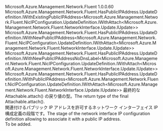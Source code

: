 <Type Name="IWithPublicIPAddress&lt;ParentT&gt;" FullName="Microsoft.Azure.Management.Network.Fluent.NicIPConfiguration.UpdateDefinition.IWithPublicIPAddress&lt;ParentT&gt;">
  <TypeSignature Language="C#" Value="public interface IWithPublicIPAddress&lt;ParentT&gt; : Microsoft.Azure.Management.Network.Fluent.HasPublicIPAddress.UpdateDefinition.IWithExistingPublicIPAddress&lt;Microsoft.Azure.Management.Network.Fluent.NicIPConfiguration.UpdateDefinition.IWithAttach&lt;Microsoft.Azure.Management.Network.Fluent.NetworkInterface.Update.IUpdate&gt;&gt;, Microsoft.Azure.Management.Network.Fluent.HasPublicIPAddress.UpdateDefinition.IWithNewPublicIPAddress&lt;Microsoft.Azure.Management.Network.Fluent.NicIPConfiguration.UpdateDefinition.IWithAttach&lt;Microsoft.Azure.Management.Network.Fluent.NetworkInterface.Update.IUpdate&gt;&gt;, Microsoft.Azure.Management.Network.Fluent.HasPublicIPAddress.UpdateDefinition.IWithNewPublicIPAddressNoDnsLabel&lt;Microsoft.Azure.Management.Network.Fluent.NicIPConfiguration.UpdateDefinition.IWithAttach&lt;Microsoft.Azure.Management.Network.Fluent.NetworkInterface.Update.IUpdate&gt;&gt;, Microsoft.Azure.Management.Network.Fluent.HasPublicIPAddress.UpdateDefinition.IWithPublicIPAddress&lt;Microsoft.Azure.Management.Network.Fluent.NicIPConfiguration.UpdateDefinition.IWithAttach&lt;Microsoft.Azure.Management.Network.Fluent.NetworkInterface.Update.IUpdate&gt;&gt;" />
  <TypeSignature Language="ILAsm" Value=".class public interface auto ansi abstract IWithPublicIPAddress`1&lt;ParentT&gt; implements class Microsoft.Azure.Management.Network.Fluent.HasPublicIPAddress.UpdateDefinition.IWithExistingPublicIPAddress`1&lt;class Microsoft.Azure.Management.Network.Fluent.NicIPConfiguration.UpdateDefinition.IWithAttach`1&lt;class Microsoft.Azure.Management.Network.Fluent.NetworkInterface.Update.IUpdate&gt;&gt;, class Microsoft.Azure.Management.Network.Fluent.HasPublicIPAddress.UpdateDefinition.IWithNewPublicIPAddress`1&lt;class Microsoft.Azure.Management.Network.Fluent.NicIPConfiguration.UpdateDefinition.IWithAttach`1&lt;class Microsoft.Azure.Management.Network.Fluent.NetworkInterface.Update.IUpdate&gt;&gt;, class Microsoft.Azure.Management.Network.Fluent.HasPublicIPAddress.UpdateDefinition.IWithNewPublicIPAddressNoDnsLabel`1&lt;class Microsoft.Azure.Management.Network.Fluent.NicIPConfiguration.UpdateDefinition.IWithAttach`1&lt;class Microsoft.Azure.Management.Network.Fluent.NetworkInterface.Update.IUpdate&gt;&gt;, class Microsoft.Azure.Management.Network.Fluent.HasPublicIPAddress.UpdateDefinition.IWithPublicIPAddress`1&lt;class Microsoft.Azure.Management.Network.Fluent.NicIPConfiguration.UpdateDefinition.IWithAttach`1&lt;class Microsoft.Azure.Management.Network.Fluent.NetworkInterface.Update.IUpdate&gt;&gt;" />
  <TypeSignature Language="DocId" Value="T:Microsoft.Azure.Management.Network.Fluent.NicIPConfiguration.UpdateDefinition.IWithPublicIPAddress`1" />
  <TypeSignature Language="VB.NET" Value="Public Interface IWithPublicIPAddress(Of ParentT)&#xA;Implements IWithExistingPublicIPAddress(Of IWithAttach(Of IUpdate)), IWithNewPublicIPAddress(Of IWithAttach(Of IUpdate)), IWithNewPublicIPAddressNoDnsLabel(Of IWithAttach(Of IUpdate)), IWithPublicIPAddress(Of IWithAttach(Of IUpdate))" />
  <TypeSignature Language="F#" Value="type IWithPublicIPAddress&lt;'ParentT&gt; = interface&#xA;    interface IWithPublicIPAddress&lt;IWithAttach&lt;IUpdate&gt;&gt;&#xA;    interface IWithExistingPublicIPAddress&lt;IWithAttach&lt;IUpdate&gt;&gt;&#xA;    interface IWithNewPublicIPAddress&lt;IWithAttach&lt;IUpdate&gt;&gt;&#xA;    interface IWithNewPublicIPAddressNoDnsLabel&lt;IWithAttach&lt;IUpdate&gt;&gt;" />
  <AssemblyInfo>
    <AssemblyName>Microsoft.Azure.Management.Network.Fluent</AssemblyName>
    <AssemblyVersion>1.0.0.60</AssemblyVersion>
  </AssemblyInfo>
  <TypeParameters>
    <TypeParameter Name="ParentT" />
  </TypeParameters>
  <Interfaces>
    <Interface>
      <InterfaceName>Microsoft.Azure.Management.Network.Fluent.HasPublicIPAddress.UpdateDefinition.IWithExistingPublicIPAddress&lt;Microsoft.Azure.Management.Network.Fluent.NicIPConfiguration.UpdateDefinition.IWithAttach&lt;Microsoft.Azure.Management.Network.Fluent.NetworkInterface.Update.IUpdate&gt;&gt;</InterfaceName>
    </Interface>
    <Interface>
      <InterfaceName>Microsoft.Azure.Management.Network.Fluent.HasPublicIPAddress.UpdateDefinition.IWithNewPublicIPAddress&lt;Microsoft.Azure.Management.Network.Fluent.NicIPConfiguration.UpdateDefinition.IWithAttach&lt;Microsoft.Azure.Management.Network.Fluent.NetworkInterface.Update.IUpdate&gt;&gt;</InterfaceName>
    </Interface>
    <Interface>
      <InterfaceName>Microsoft.Azure.Management.Network.Fluent.HasPublicIPAddress.UpdateDefinition.IWithNewPublicIPAddressNoDnsLabel&lt;Microsoft.Azure.Management.Network.Fluent.NicIPConfiguration.UpdateDefinition.IWithAttach&lt;Microsoft.Azure.Management.Network.Fluent.NetworkInterface.Update.IUpdate&gt;&gt;</InterfaceName>
    </Interface>
    <Interface>
      <InterfaceName>Microsoft.Azure.Management.Network.Fluent.HasPublicIPAddress.UpdateDefinition.IWithPublicIPAddress&lt;Microsoft.Azure.Management.Network.Fluent.NicIPConfiguration.UpdateDefinition.IWithAttach&lt;Microsoft.Azure.Management.Network.Fluent.NetworkInterface.Update.IUpdate&gt;&gt;</InterfaceName>
    </Interface>
  </Interfaces>
  <Docs>
    <typeparam name="ParentT"><span data-ttu-id="215bf-101">最終的な Attachable.attach() の戻り値の型。</span><span class="sxs-lookup"><span data-stu-id="215bf-101">The return type of the final  Attachable.attach().</span></span></typeparam>
    <summary>
            <span data-ttu-id="215bf-102">関連付けるパブリック IP アドレスを許可するネットワーク インターフェイス IP 構成定義の段階です。</span><span class="sxs-lookup"><span data-stu-id="215bf-102">The stage of the network interface IP configuration definition allowing to associate it with a public IP address.</span></span>
            </summary>
    <remarks>To be added.</remarks>
  </Docs>
  <Members />
</Type>